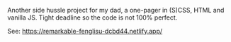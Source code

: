 Another side hussle project for my dad, a one-pager in (S)CSS, HTML and vanilla JS. Tight deadline so the code is not 100% perfect.

See: https://remarkable-fenglisu-dcbd44.netlify.app/
